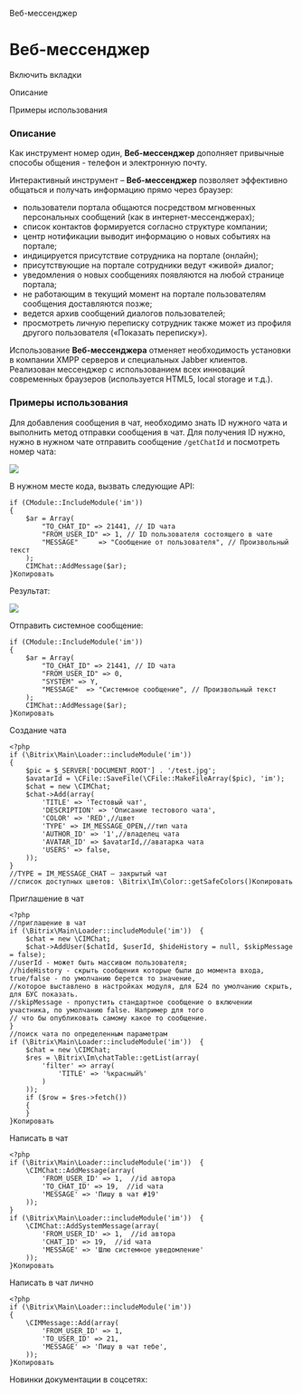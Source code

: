 Веб-мессенджер

Веб-мессенджер
==============

Включить вкладки

Описание

Примеры использования

### Описание

Как инструмент номер один, **Веб-мессенджер** дополняет привычные способы общения - телефон и электронную почту.

Интерактивный инструмент – **Веб-мессенджер** позволяет эффективно общаться и получать информацию прямо через браузер:

* пользователи портала общаются посредством мгновенных персональных сообщений (как в интернет-мессенджерах);
* список контактов формируется согласно структуре компании;
* центр нотификации выводит информацию о новых событиях на портале;
* индицируется присутствие сотрудника на портале (онлайн);
* присутствующие на портале сотрудники ведут «живой» диалог;
* уведомления о новых сообщениях появляются на любой странице портала;
* не работающим в текущий момент на портале пользователям сообщения доставляются позже;
* ведется архив сообщений диалогов пользователей;
* просмотреть личную переписку сотрудник также может из профиля другого пользователя («Показать переписку»).

Использование **Веб-мессенджера** отменяет необходимость установки в компании XMPP серверов и специальных Jabber клиентов. Реализован мессенджер с использованием всех инноваций современных браузеров (используется HTML5, local storage и т.д.).

### Примеры использования

Для добавления сообщения в чат, необходимо знать ID нужного чата и выполнить метод отправки сообщения в чат. Для получения ID нужно, нужно в нужном чате отправить сообщение `/getChatId` и посмотреть номер чата:

![](/upload/api_help/main/getChatId.png)

В нужном месте кода, вызвать следующие API:

```
if (CModule::IncludeModule('im'))
{
	$ar = Array(
		"TO_CHAT_ID" => 21441, // ID чата
		"FROM_USER_ID" => 1, // ID пользователя состоящего в чате
		"MESSAGE"     => "Сообщение от пользователя", // Произвольный текст
	);
	CIMChat::AddMessage($ar);
}Копировать
```

Результат:

![](/upload/api_help/main/result.png)

Отправить системное сообщение:

```
if (CModule::IncludeModule('im'))
{
	$ar = Array(
		"TO_CHAT_ID" => 21441, // ID чата
		"FROM_USER_ID" => 0, 
		"SYSTEM" => Y, 
		"MESSAGE"  => "Системное сообщение", // Произвольный текст
	);
	CIMChat::AddMessage($ar);
}Копировать
```

Создание чата

```
<?php 
if (\Bitrix\Main\Loader::includeModule('im')) 
{ 
	$pic = $_SERVER['DOCUMENT_ROOT'] . '/test.jpg'; 
	$avatarId = \CFile::SaveFile(\CFile::MakeFileArray($pic), 'im'); 
	$chat = new \CIMChat; 
	$chat->Add(array( 
		'TITLE' => 'Тестовый чат', 
		'DESCRIPTION' => 'Описание тестового чата', 
		'COLOR' => 'RED',//цвет 
		'TYPE' => IM_MESSAGE_OPEN,//тип чата 
		'AUTHOR_ID' => '1',//владелец чата 
		'AVATAR_ID' => $avatarId,//аватарка чата 
		'USERS' => false,
	)); 
}
//TYPE = IM_MESSAGE_CHAT – закрытый чат
//список доступных цветов: \Bitrix\Im\Color::getSafeColors()Копировать
```

Приглашение в чат

```
<?php 
//приглашение в чат
if (\Bitrix\Main\Loader::includeModule('im'))  { 
	$chat = new \CIMChat; 
	$chat->AddUser($chatId, $userId, $hideHistory = null, $skipMessage = false); 
//userId - может быть массивом пользователя; 
//hideHistory - скрыть сообщения которые были до момента входа, true/false - по умолчанию берется то значение, 
//которое выставлено в настройках модуля, для Б24 по умолчанию скрыть, для БУС показать. 
//skipMessage - пропустить стандартное сообщение о включении участника, по умолчанию false. Например для того
// что бы опубликовать самому какое то сообщение.
}
//поиск чата по определенным параметрам
if (\Bitrix\Main\Loader::includeModule('im'))  { 
	$chat = new \CIMChat; 
	$res = \Bitrix\Im\chatTable::getList(array( 
		'filter' => array( 
			'TITLE' => '%красный%' 
		) 
	)); 
	if ($row = $res->fetch()) 
	{ 
	} 
}Копировать
```

Написать в чат

```
<?php 
if (\Bitrix\Main\Loader::includeModule('im'))  { 
	\CIMChat::AddMessage(array( 
		'FROM_USER_ID' => 1,  //id автора
		'TO_CHAT_ID' => 19,  //id чата
		'MESSAGE' => 'Пишу в чат #19' 
	));
}
if (\Bitrix\Main\Loader::includeModule('im'))  { 
	\CIMChat::AddSystemMessage(array( 
		'FROM_USER_ID' => 1,  //id автора
		'CHAT_ID' => 19,  //id чата
		'MESSAGE' => 'Шлю системное уведомление' 
	)); 
}Копировать
```

Написать в чат лично

```
<?php 
if (\Bitrix\Main\Loader::includeModule('im'))  
{  
	\CIMMessage::Add(array(  
		'FROM_USER_ID' => 1,  
		'TO_USER_ID' => 21, 
		'MESSAGE' => 'Пишу в чат тебе', 
	));  
}Копировать
```

Новинки документации в соцсетях: